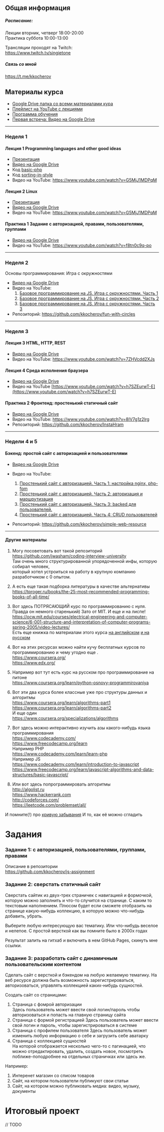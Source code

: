 ## Общая информация 

##### Расписание:  
Лекции вторник, четверг 18:00-20:00  
Практика суббота 10:00-13:00

Трансляции проходят на Twitch:    
https://www.twitch.tv/singietone

##### Связь со мной    
https://t.me/kkocherov

## Материалы курса

* [Google Drive папка со всеми материалами кура](https://drive.google.com/drive/u/2/folders/1GOrfvelTdsC-BGDAEpnZrBs6WfTcgDqP)
* [Плейлист на YouTube c лекциями](https://www.youtube.com/playlist?list=PLLS1dXP92A-B3c_7ExVa5OwdXgAu2fgkq)
* [Программа обучения](https://docs.google.com/spreadsheets/d/13q_JN6FzGcBoz8DWEXhcdx_A2G6B-LMizftQCvSEMzQ/edit#gid=753480260)
* [Первая встреча: Видео на Google Drive](https://drive.google.com/open?id=1AQ3Y8RlNncZetRt3kPw0hor7dxk8Cr9W)

---

### Неделя 1

#### Лекция 1 Programming languages and other good ideas  

* [Презентация](https://docs.google.com/presentation/d/1-igVNDa1KOpk2sGc-mHwRjf2iLTAgqpit6ZDmljMGKI/view)  
* [Видео на Google Drive](https://drive.google.com/drive/u/2/folders/1Ly0aYqVmANm2g851Ir4LWRhsm02IutFa)
* Код [basic-php](https://repl.it/@KirillKocherov/basic-php)   
* Код [sorting-in-style](https://repl.it/@KirillKocherov/sorting-in-style)
* Видео на YouTube: https://www.youtube.com/watch?v=G5MjJ1MDPqM

#### Лекция 2 Linux  
* [Презентация](https://docs.google.com/presentation/d/16duUJvqKmQJo60M66dsLAsbDyD7vKVWc7SdI3AdVyj0/view)  
* [Видео на Google Drive](https://drive.google.com/drive/u/2/folders/1olsIhi8fcjVEtyRNrt3tdn5ZloM86vt5)
* Видео на YouTube: https://www.youtube.com/watch?v=G5MjJ1MDPqM

#### Практика 1 Задание с авторизацией, правами, пользователями, группами  
* [Видео на Google Drive](https://drive.google.com/drive/u/2/folders/1vyzNuJ7FxKKJ_hynCcqyAd8vDw91EQsv)   
* Видео на YouTube: https://www.youtube.com/watch?v=f8tn0c9q-po

---

### Неделя 2

Основы программирования: Игра с окружностями  
* [Видео на Google Drive](https://drive.google.com/drive/u/2/folders/1mNxst2u5iq1Mj4pBhmJWvr7JFi5ZSry0)  
* Видео на YouTube:   
  1. [Базовое программирование на JS. Игра с окружностями. Часть 1](https://www.youtube.com/watch?v=eoeTgMTLezg)
  1. [Базовое программирование на JS. Игра с окружностями. Часть 2](https://youtu.be/sv8uQjMdwJs)
  1. [Базовое программирование на JS. Игра с окружностями. Часть 3](https://www.youtube.com/watch?v=sv8uQjMdwJs)
* Репозиторий: https://github.com/kkocherov/fun-with-circles

---

### Неделя 3  
#### Лекция 3 HTML, HTTP, REST  
* [Видео на Google Drive](https://drive.google.com/drive/u/2/folders/1WuF4UxgKEFid9zvZYDtXkqCDuImxBDn1)  
* Видео на YouTube: https://www.youtube.com/watch?v=7ZHVcdd2XJs


#### Лекция 4 Среда исполнения браузера  
* [Видео на Google Drive](https://drive.google.com/drive/u/2/folders/1nYip5AHFamZpwUIMpsV6iRW9A_8CsjkE)   
* Видео на YouTube [https://www.youtube.com/watch?v=h7SZEurwT-E](https://www.youtube.com/watch?v=h7SZEurwT-E)

#### Практика 2  Фронтенд: простенький статичный сайт  
* [Видео на Google Drive](https://drive.google.com/drive/u/2/folders/1V6lR5fYTjO9wEYhJaeT5fqUqtQgMRw9a)   
* Видео на YouTube: https://www.youtube.com/watch?v=8IV7g1z2lrg
* Репозиторий: https://github.com/kkocherov/InstaHram

---

### Недели 4 и 5
#### Бэкенд: простой сайт с авторизацией и пользователями  
* [Видео на Google Drive](https://drive.google.com/drive/u/2/folders/1kgMh4Q-elWDwXTnY-xFjyrzB-PhqpkFw)

* Видео на YouTube:   
  1. [Простенький сайт с авторизацией. Часть 1: настройка nginx, php-fpm](https://www.youtube.com/watch?v=u2mDQIP_fds)
  1. [Простенький сайт с авторизацией. Часть 2: авторизация и маршрутизация ](https://www.youtube.com/watch?v=BJcKSqptcAY)
  1. [Простенький сайт с авторизацией. Часть 3: backed для пользователей.](https://www.youtube.com/watch?v=aCW61fZN_fQ)
  1. [Простенький сайт с авторизацией. Часть 4: CRUD пользователей](https://www.youtube.com/watch?v=mlPFSbc5poA)
* Репозиторий: https://github.com/kkocherov/simple-web-resource

---

#### Другие материалы

1. Могу посоветовать вот такой репозиторий  
https://github.com/jwasham/coding-interview-university   
Там очень много структурированной упорядоченной инфы, которую собирал человек,  
который хотел устроиться на работу в крупную компанию разработчиком с 0 опытом.   
2. А есть еще такая подборка литературы в качестве альтернативы   
https://tproger.ru/books/the-25-most-recommended-programming-books-of-all-time/

3. Вот здесь ПОТРЯСАЮЩИЙ курс по программированию с нуля. Правда он немного старенький) Зато от MIT. И еще и на лиспе!   
https://ocw.mit.edu/courses/electrical-engineering-and-computer-science/6-001-structure-and-interpretation-of-computer-programs-spring-2005/video-lectures/   
Есть еще книжка по материалам этого курса [на английском](https://web.mit.edu/alexmv/6.037/sicp.pdf) [и на русском](http://newstar.rinet.ru/~goga/sicp/sicp.pdf)       
   
4. Вот на этих ресурсах можно найти кучу бесплатных курсов по программированию и чему угодно еще .   
https://www.coursera.org/   
https://www.edx.org/

5. Например вот тут есть курс на русском про программирование на питоне   
https://www.coursera.org/learn/python-osnovy-programmirovaniya

6. Вот эти два курса более классные уже про структуры данных и алгоритмы   
https://www.coursera.org/learn/algorithms-part1   
https://www.coursera.org/learn/algorithms-part2    
И еще один   
https://www.coursera.org/specializations/algorithms   

7. Вот здесь можно интерактивно изучить азы какого-нибудь языка программирования   
https://www.codecademy.com/   
https://www.freecodecamp.org/learn   
Например PHP   
https://www.codecademy.com/learn/learn-php   
Например JS   
https://www.codecademy.com/learn/introduction-to-javascript   
https://www.freecodecamp.org/learn/javascript-algorithms-and-data-structures/basic-javascript/      

8. Или вот здесь попрограммировать алгоритмы   
http://algolist.ru   
https://www.hackerrank.com   
http://codeforces.com/   
https://leetcode.com/problemset/all/   

И помните(!) про [кривую забывания](https://ru.wikipedia.org/wiki/%D0%9A%D1%80%D0%B8%D0%B2%D0%B0%D1%8F_%D0%B7%D0%B0%D0%B1%D1%8B%D0%B2%D0%B0%D0%BD%D0%B8%D1%8F) И то, как её можно сгладить

# Задания

### Задание 1: c авторизацией, пользователями, группами, правами  
Описание в репозитории  
https://github.com/kkocherov/js-assignment


### Задание 2: сверстать статичный сайт

Сверстать сайтик из двух-трех страничек с навигацией и формочкой,
которую можно заполнить и что-то случится на странице. С каким то текстовым наполнением.
Плюсом будет если сможете отобразить на странице какую-нибудь коллекцию,
в которую можно что-нибудь добавить, убрать.

Выберите любую интересующую вас тематику. Или что-нибудь веселое и нелепое. 
С простой версткой как вы помните было в 2000х годах

Результат залить на гитхаб и включить в нем GitHub Pages, скинуть мне ссылки.


### Задание 3: разработать сайт с динамичным пользовательским контентом 

Сделать сайт с версткой и бэкендом на любую желаемую тематику. На веб ресурсе должна быть возможность 
зарегистрироваться, авторизоваться, управлять коллекцией каких-нибудь сущностей.  

Создать сайт со страницами:
1. Страница с фомрой авторизации   
    Здесь пользователь может ввести свой логин/пароль чтобы авторизоваться и попасть на главную страницу сайта
1. Страница с формой регистрацией
    Здесь пользователь может ввести свой логин и пароль, чтобы зарегистрироваться в системе 
1. Страница с профилем пользователя
    Здесь пользователь может изменить любую информацию о себе и загрузить себе аватарку
1. Страница с коллекцией сущностей   
    На которой отображается несколько чего-то с пагинацией, что можно отредактировать, удалить, создать новое, посмотреть 
    поближе-поподробнее на отдельных страничках или здесь же.

Например: 
1. Интеренет магазин со списом товаров
1. Сайт, на котором пользователи публикуют свои статьи
1. Сайт, на котором можно публиковать медиа: видео, музыку, документы

# Итоговый проект

// TODO 

